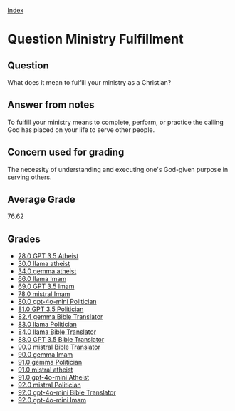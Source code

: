 
[Index](../../index.md)
# Question Ministry Fulfillment
## Question
What does it mean to fulfill your ministry as a Christian?

## Answer from notes
To fulfill your ministry means to complete, perform, or practice the calling God has placed on your life to serve other people.

## Concern used for grading
The necessity of understanding and executing one's God-given purpose in serving others.

## Average Grade
76.62

## Grades
 * [28.0 GPT 3.5 Atheist](../answers/GPT_3.5_Atheist/Ministry_Fulfillment.md)
 * [30.0 llama atheist](../answers/llama_atheist/Ministry_Fulfillment.md)
 * [34.0 gemma atheist](../answers/gemma_atheist/Ministry_Fulfillment.md)
 * [66.0 llama Imam](../answers/llama_Imam/Ministry_Fulfillment.md)
 * [69.0 GPT 3.5 Imam](../answers/GPT_3.5_Imam/Ministry_Fulfillment.md)
 * [78.0 mistral Imam](../answers/mistral_Imam/Ministry_Fulfillment.md)
 * [80.0 gpt-4o-mini Politician](../answers/gpt-4o-mini_Politician/Ministry_Fulfillment.md)
 * [81.0 GPT 3.5 Politician](../answers/GPT_3.5_Politician/Ministry_Fulfillment.md)
 * [82.4 gemma Bible Translator](../answers/gemma_Bible_Translator/Ministry_Fulfillment.md)
 * [83.0 llama Politician](../answers/llama_Politician/Ministry_Fulfillment.md)
 * [84.0 llama Bible Translator](../answers/llama_Bible_Translator/Ministry_Fulfillment.md)
 * [88.0 GPT 3.5 Bible Translator](../answers/GPT_3.5_Bible_Translator/Ministry_Fulfillment.md)
 * [90.0 mistral Bible Translator](../answers/mistral_Bible_Translator/Ministry_Fulfillment.md)
 * [90.0 gemma Imam](../answers/gemma_Imam/Ministry_Fulfillment.md)
 * [91.0 gemma Politician](../answers/gemma_Politician/Ministry_Fulfillment.md)
 * [91.0 mistral atheist](../answers/mistral_atheist/Ministry_Fulfillment.md)
 * [91.0 gpt-4o-mini Atheist](../answers/gpt-4o-mini_Atheist/Ministry_Fulfillment.md)
 * [92.0 mistral Politician](../answers/mistral_Politician/Ministry_Fulfillment.md)
 * [92.0 gpt-4o-mini Bible Translator](../answers/gpt-4o-mini_Bible_Translator/Ministry_Fulfillment.md)
 * [92.0 gpt-4o-mini Imam](../answers/gpt-4o-mini_Imam/Ministry_Fulfillment.md)
